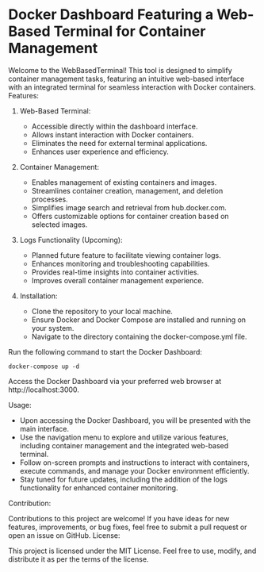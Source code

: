 # Docker Dashboard Featuring a Web-Based Terminal for Container Management

Welcome to the WebBasedTerminal! This tool is designed to simplify container management tasks, featuring an intuitive web-based interface with an integrated terminal for seamless interaction with Docker containers.
Features:
1. Web-Based Terminal:

   - Accessible directly within the dashboard interface.
   - Allows instant interaction with Docker containers.
   - Eliminates the need for external terminal applications.
   - Enhances user experience and efficiency.

2. Container Management:

   - Enables management of existing containers and images.
   - Streamlines container creation, management, and deletion processes.
   - Simplifies image search and retrieval from hub.docker.com.
   - Offers customizable options for container creation based on selected images.

3. Logs Functionality (Upcoming):

   - Planned future feature to facilitate viewing container logs.
   - Enhances monitoring and troubleshooting capabilities.
   - Provides real-time insights into container activities.
   - Improves overall container management experience.

4. Installation:

   - Clone the repository to your local machine.
   - Ensure Docker and Docker Compose are installed and running on your system.
   - Navigate to the directory containing the docker-compose.yml file.

Run the following command to start the Docker Dashboard:

```
docker-compose up -d
```

Access the Docker Dashboard via your preferred web browser at http://localhost:3000.

Usage:

   - Upon accessing the Docker Dashboard, you will be presented with the main interface.
   - Use the navigation menu to explore and utilize various features, including container management and the integrated web-based terminal.
   - Follow on-screen prompts and instructions to interact with containers, execute commands, and manage your Docker environment efficiently.
   - Stay tuned for future updates, including the addition of the logs functionality for enhanced container monitoring.

Contribution:

Contributions to this project are welcome! If you have ideas for new features, improvements, or bug fixes, feel free to submit a pull request or open an issue on GitHub.
License:

This project is licensed under the MIT License. Feel free to use, modify, and distribute it as per the terms of the license.
